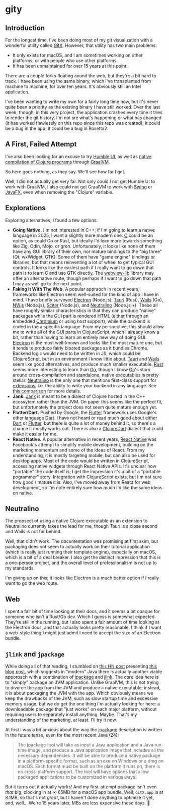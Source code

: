 # gity

## Introduction

For the longest time, I've been doing most of my git visualization with a
wonderful utility called [GitX]. However, that utility has two main problems:

- It only exists for macOS, and I am sometimes working on other platforms, or
  with people who use other platforms.
- It has been unmaintained for over 15 years at this point.

There are a couple forks floating aound the web, but they're a bit hard to
track. I have been using the same binary, which I've transplanted from machine
to machine, for over ten years. It's obviously still an Intel application.

I've been wanting to write my own for a fairly long time now, but it's never
quite been a priority as the existing binary I have still worked. Over the last
week, though, in this very project, the application crashes every time it tries
to render the git history. I'm not sre what's happening or what has changed (it
has worked flawlessly on this repo since this repo was created); it could be a
bug in the app, it could be a bug in Rosetta2.

## A First, Failed Attempt

I've also been looking for an excuse to try [Humble UI], as well as [native
compilation of Clojure programs][humble-graal] through [GraalVM].

So here goes nothing, as they say. We'll see how far I get.

[Humble UI]: https://github.com/HumbleUI/HumbleUI
[GraalVM]: https://www.graalvm.org
[GitX]: https://github.com/pieter/gitx
[humble-graal]: https://github.com/dundalek/humble-graal

Well, I did not actually get very far. Not only could I not get Humble UI to
work with GraalVM, I also could not get GraalVM to work with [Swing] or
[JavaFX], even when removing the "Clojure" variable.

[Swing]: https://docs.oracle.com/javase/tutorial/uiswing/
[JavaFX]: https://openjfx.io

## Explorations

Exploring alternatives, I found a few options:

- **Going Native.** I'm not interested in C++; if I'm going to learn a native
  language in 2025, I want a slightly more modern one. [C] could be an option, as
  could Go or Rust, but ideally I'd lean more towards something like Zig, Odin,
  Mojo, or gren. Unfortunately, it looks like none of them have any GUI library
  of their own, nor mature bindings to the "big three" (Qt, wxWidget, GTK).
  Some of them have "game engine" bindings or libraries, but that means
  reinventing a lot of wheel to get typical GUI controls. It looks like the
  easiest path if I really want to go down that path is to learn C and use GTK
  directly. The [webview-lib] library may offer an alternative route, though
  perhaps if I want to go down that path I may as well go to the next point.
- **Faking It With The Web.** A popular appraoch in recent years, frameworks
  like Electron seem well-suited for the kind of app I have in mind. I have
  briefly surveyed [Electron] (Node.js), [Tauri] (Rust), [Wails] (Go), [NWjs]
  (Node.js), [Sciter] (Node.js), and [Neutralino] (Node.js +). These all have
  roughly similar characteristics in that they can produce "native" packages
  while the GUI part is rendered HTML (either through an embedded [Chromium] or
  using host support), while the backend is coded in the a specific language.
  From my perspective, this should allow me to write all of the GUI parts in
  ClojureScript, which I already know a bit, rather than having to learn an
  entirely new way of doing GUI. [Electron] is the most well-known and looks
  like the most mature one, but it tends to produce fairly bloated packages as
  it bundles Chrome. Backend logic would need to be written in JS, which could
  be ClojureScript, but in an environment I know little about. [Tauri] and
  [Wails] seem like good alternatives, and produce much smaller executable.
  [Rust] seems more interesting to learn than [Go], though I know [Go]'s story
  around cross-compilation and standalone, native executables is pretty
  stellar. [Neutralino] is the only one that mentions first-class support for
  [extensions], i.e. the ability to write your backend in any language. See
  [this comparison][webcomp] for more details.
- **Jank.** [Jank] is meant to be a dialect of Clojure hosted in the C++
  ecossytem rather than the JVM. On paper this seems like the perfect fit, but
  unfortunately the project does not seem quite mature enough yet.
- **Flutter/Dart.** Pushed by Google, the [Flutter] framework uses Google's
  other language [Dart]. I have not heard or read much good about either [Dart]
  or [Flutter], but there is quite a lot of money behind it, so there's a
  chance it mostly works out. There is also a [ClojureDart] dialect that could
  make it easier for me.
- **React Native.** A popular alternative in recent years, [React Native] was
  Facebook's attempt to simplify mobile development, building on the marketing
  momentum and some of the ideas of React. From my understanding, it is mostly
  targeting mobile, but can also be used for desktop apps. Most of the code
  would be written in ClojureScript, accessing native widgets through React
  Native APIs. It's unclear how "portable" the code itself is; I get the
  impression it's a bit of a "portable pogrammer" story. Integration with
  ClojureScript exists, but I'm not sure how good / mature it is. Also, I've
  moved away from React for web development, so I'm note entirely sure how much
  I'd like the same ideas on native.

[C]: https://en.wikipedia.org/wiki/C_(programming_language)
[Go]: https://go.dev
[Rust]: https://www.rust-lang.org
[Zig]: https://ziglang.org
[Odin]: https://odin-lang.org
[Mojo]: https://www.modular.com/mojo
[gren]: https://gren-lang.org
[Qt]: https://www.qt.io/product/framework
[wxWidget]: https://wxwidgets.org
[GTK]: https://www.gtk.org
[Electron]: https://www.electronjs.org
[Tauri]: https://v2.tauri.app
[Wails]: https://wails.io
[NWjs]: https://nwjs.io
[Sciter]: https://sciter.com
[Neutralino]: https://neutralino.js.org
[webview-lib]: https://github.com/webview/webview
[extensions]: https://neutralino.js.org/docs/how-to/extensions-overview
[Chromium]: https://www.chromium.org/Home/
[Jank]: https://jank-lang.org
[Flutter]: https://flutter.dev
[Dart]: https://dart.dev
[ClojureDart]: https://github.com/Tensegritics/ClojureDart
[React Native]: https://reactnative.dev
[webcomp]: https://github.com/Elanis/web-to-desktop-framework-comparison

## Neutralino

The propsect of using a native Clojure executable as an extension to Neutralino
currently takes the lead for me, though Tauri is a close second and Wails is
not far behind.

Well, that didn't work. The documentation was promising at first skim, but
packaging does not seem to actually work on their tutorial application (which
is really just running their template engine), especially on macOS, which is a
bit of a deal breaker. I also get the distinct impression that this is a
one-person project, and the overall level of professionalism is not up to my
standards.

I'm giving up on this; it looks like Electron is a much better option if I
really want to go the web route.

## Web

I spent a fair bit of time looking at their docs, and it seems a bit opaque for
someone who isn't a Rust/Go dev. Which I guess is somewhat expected. They're
still in the running, but I also spent a fair amount of time looking at the
Electron docs, and that actually looks pretty reasonable. I think if I want a
web-style thing I might just admit I need to accept the size of an Electron
bundle.

## `jlink` and `jpackage`

While doing all of that reading, I stumbled on [this HN post][hn] presenting
[this blog post][clj-desktop], which suggests in "modern" Java there is
actually another viable apporoach with a combination of [jpackage] and [jlink].
The core idea here is to "simply" package an JVM application. Unlike GraalVM,
this is not trying to divorce the app from the JVM and produce a native
executable; instead, it is about packaging the JVM with the app. Which
obviously means we keep the drawbacks of the JVM, such as slow startup time and
excessive memory usage, but we do get the one thing I'm actually looking for
here: a downloadable package that "just works" on each major platform, without
requiring users to separately install anything. Maybe. That's my understanding
of the marketing, at least. I'll try it now.

At first I was a bit anxious about the way the [jpackage] description is
written in the future tense, even for the most recent Java (24):

> The jpackage tool will take as input a Java application and a Java run-time
> image, and produce a Java application image that includes all the necessary
> dependencies. It will be able to produce a native package in a
> platform-specific format, such as an exe on Windows or a dmg on macOS. Each
> format must be built on the platform it runs on, there is no cross-platform
> support. The tool will have options that allow packaged applications to be
> customized in various ways.

[hn]: https://news.ycombinator.com/item?id=22710604
[clj-desktop]: https://vlaaad.github.io/year-of-clojure-on-the-desktop
[jpackage]: https://docs.oracle.com/en/java/javase/24/docs/specs/man/jpackage.html
[jlink]: https://docs.oracle.com/en/java/javase/24/docs/specs/man/jlink.html

But it turns out it actually works! And my first-attempt package isn't even
_that_ big, clocking in at ∞ 65MB for a macOS app bundle. Well, `GitX.app` is
at 8.1MB, so that's not _great_, but I haven't done anything to optimize it
yet, and, well... We're 15 years later, MBs are less expensive these days.
:shrug:
